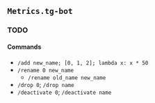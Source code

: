 ## `Metrics.tg-bot`

### TODO

#### Commands
- `/add new_name; [0, 1, 2]; lambda x: x * 50`
- `/rename 0 new_name`
  - `/rename old_name new_name`
- `/drop 0`; `/drop name`
- `/deactivate 0`; `/deactivate name`
